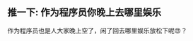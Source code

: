 
推一下: 作为程序员你晚上去哪里娱乐
---

作为程序员也是人大家晚上空了，闲了回去哪里娱乐放松下呢😍？


<!--stackedit_data:
eyJoaXN0b3J5IjpbLTQzOTA4ODQ3MywtMTM1MDc5MzY3OV19
-->